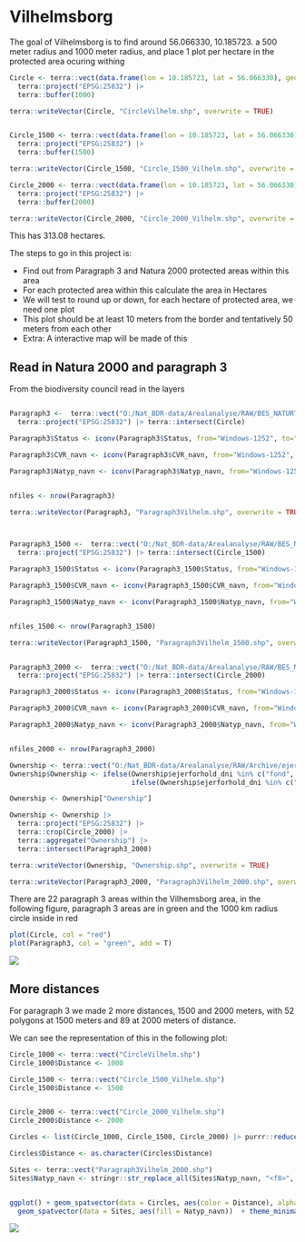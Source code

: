 
<!-- README.md is generated from README.Rmd. Please edit that file -->

# Vilhelmsborg

<!-- badges: start -->
<!-- badges: end -->

The goal of Vilhelmsborg is to find around 56.066330, 10.185723. a 500
meter radius and 1000 meter radius, and place 1 plot per hectare in the
protected area ocuring withing

``` r
Circle <- terra::vect(data.frame(lon = 10.185723, lat = 56.066330), geom=c("lon", "lat"), crs="+proj=longlat +datum=WGS84") |>  
  terra::project("EPSG:25832") |> 
  terra::buffer(1000)

terra::writeVector(Circle, "CircleVilhelm.shp", overwrite = TRUE)


Circle_1500 <- terra::vect(data.frame(lon = 10.185723, lat = 56.066330), geom=c("lon", "lat"), crs="+proj=longlat +datum=WGS84") |>  
  terra::project("EPSG:25832") |> 
  terra::buffer(1500)

terra::writeVector(Circle_1500, "Circle_1500_Vilhelm.shp", overwrite = TRUE)

Circle_2000 <- terra::vect(data.frame(lon = 10.185723, lat = 56.066330), geom=c("lon", "lat"), crs="+proj=longlat +datum=WGS84") |>  
  terra::project("EPSG:25832") |> 
  terra::buffer(2000)

terra::writeVector(Circle_2000, "Circle_2000_Vilhelm.shp", overwrite = TRUE)
```

This has 313.08 hectares.

The steps to go in this project is:

- Find out from Paragraph 3 and Natura 2000 protected areas within this
  area
- For each protected area within this calculate the area in Hectares
- We will test to round up or down, for each hectare of protected area,
  we need one plot
- This plot should be at least 10 meters from the border and tentatively
  50 meters from each other
- Extra: A interactive map will be made of this

## Read in Natura 2000 and paragraph 3

From the biodiversity council read in the layers

``` r

Paragraph3 <-  terra::vect("O:/Nat_BDR-data/Arealanalyse/RAW/BES_NATURTYPER_SHAPE") |> 
  terra::project("EPSG:25832") |> terra::intersect(Circle)

Paragraph3$Status <- iconv(Paragraph3$Status, from="Windows-1252", to="UTF-8")

Paragraph3$CVR_navn <- iconv(Paragraph3$CVR_navn, from="Windows-1252", to="UTF-8")

Paragraph3$Natyp_navn <- iconv(Paragraph3$Natyp_navn, from="Windows-1252", to="UTF-8")


nfiles <- nrow(Paragraph3)

terra::writeVector(Paragraph3, "Paragraph3Vilhelm.shp", overwrite = TRUE)



Paragraph3_1500 <-  terra::vect("O:/Nat_BDR-data/Arealanalyse/RAW/BES_NATURTYPER_SHAPE") |> 
  terra::project("EPSG:25832") |> terra::intersect(Circle_1500)

Paragraph3_1500$Status <- iconv(Paragraph3_1500$Status, from="Windows-1252", to="UTF-8")

Paragraph3_1500$CVR_navn <- iconv(Paragraph3_1500$CVR_navn, from="Windows-1252", to="UTF-8")

Paragraph3_1500$Natyp_navn <- iconv(Paragraph3_1500$Natyp_navn, from="Windows-1252", to="UTF-8")


nfiles_1500 <- nrow(Paragraph3_1500)

terra::writeVector(Paragraph3_1500, "Paragraph3Vilhelm_1500.shp", overwrite = TRUE)


Paragraph3_2000 <-  terra::vect("O:/Nat_BDR-data/Arealanalyse/RAW/BES_NATURTYPER_SHAPE") |> 
  terra::project("EPSG:25832") |> terra::intersect(Circle_2000)

Paragraph3_2000$Status <- iconv(Paragraph3_2000$Status, from="Windows-1252", to="UTF-8")

Paragraph3_2000$CVR_navn <- iconv(Paragraph3_2000$CVR_navn, from="Windows-1252", to="UTF-8")

Paragraph3_2000$Natyp_navn <- iconv(Paragraph3_2000$Natyp_navn, from="Windows-1252", to="UTF-8")


nfiles_2000 <- nrow(Paragraph3_2000)

Ownership <- terra::vect("O:/Nat_BDR-data/Arealanalyse/RAW/Archive/ejerskab_20220609.gpkg")
Ownership$Ownership <- ifelse(Ownership$ejerforhold_dni %in% c("fond", "andet"), "Privat",
                              ifelse(Ownership$ejerforhold_dni %in% c("naturstyrelsen", "forsvaret","landbrugsstyrelsen", "kystdirektoratet"), "Statslig", "Kommunal"))

Ownership <- Ownership["Ownership"]

Ownership <- Ownership |> 
  terra::project("EPSG:25832") |> 
  terra::crop(Circle_2000) |> 
  terra::aggregate("Ownership") |> 
  terra::intersect(Paragraph3_2000)

terra::writeVector(Ownership, "Ownership.shp", overwrite = TRUE)

terra::writeVector(Paragraph3_2000, "Paragraph3Vilhelm_2000.shp", overwrite = TRUE)
```

There are 22 paragraph 3 areas within the Vilhemsborg area, in the
following figure, paragraph 3 areas are in green and the 1000 km radius
circle inside in red

``` r
plot(Circle, col = "red")
plot(Paragraph3, col = "green", add = T)
```

![](README_files/figure-gfm/P3plot-1.png)<!-- -->

## More distances

For paragraph 3 we made 2 more distances, 1500 and 2000 meters, with 52
polygons at 1500 meters and 89 at 2000 meters of distance.

We can see the representation of this in the following plot:

``` r
Circle_1000 <- terra::vect("CircleVilhelm.shp")
Circle_1000$Distance <- 1000

Circle_1500 <- terra::vect("Circle_1500_Vilhelm.shp")
Circle_1500$Distance <- 1500


Circle_2000 <- terra::vect("Circle_2000_Vilhelm.shp")
Circle_2000$Distance <- 2000

Circles <- list(Circle_1000, Circle_1500, Circle_2000) |> purrr::reduce(rbind)

Circles$Distance <- as.character(Circles$Distance)

Sites <- terra::vect("Paragraph3Vilhelm_2000.shp")
Sites$Natyp_navn <- stringr::str_replace_all(Sites$Natyp_navn, "<f8>", "ø")


ggplot() + geom_spatvector(data = Circles, aes(color = Distance), alpha = 0) + scale_color_viridis_d() +
  geom_spatvector(data = Sites, aes(fill = Natyp_navn))  + theme_minimal()
```

![](README_files/figure-gfm/unnamed-chunk-3-1.png)<!-- -->
